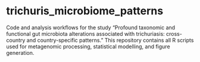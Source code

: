 # trichuris_microbiome_patterns
Code and analysis workflows for the study “Profound taxonomic and functional gut microbiota alterations associated with trichuriasis: cross-country and country-specific patterns.” This repository contains all R scripts used for metagenomic processing, statistical modelling, and figure generation.

